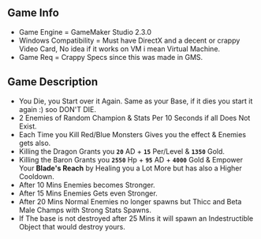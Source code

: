 ## Game Info
- Game Engine = GameMaker Studio 2.3.0
- Windows Compatibility = Must have DirectX and a decent or crappy Video Card, No idea if it works on VM i mean Virtual Machine.
- Game Req = Crappy Specs since this was made in GMS.

## Game Description
- You Die, you Start over it Again. Same as your Base, if it dies you start it again :) soo DON'T DIE.
- 2 Enemies of Random Champion & Stats Per 10 Seconds if all Does Not Exist.
- Each Time you Kill Red/Blue Monsters Gives you the effect & Enemies gets also.
- Killing the Dragon Grants you **`20`** AD + **`15`** Per/Level & **`1350`** Gold.
- Killing the Baron Grants you **`2550`** Hp + **`95`** AD + **`4000`** Gold & Empower Your **Blade's Reach** by Healing you a Lot More but has also a Higher Cooldown.
- After 10 Mins Enemies becomes Stronger.
- After 15 Mins Enemies Gets even Stronger.
- After 20 Mins Normal Enemies no longer spawns but Thicc and Beta Male Champs with Strong Stats Spawns.
- If The base is not destroyed after 25 Mins it will spawn an Indestructible Object that would destroy yours.
